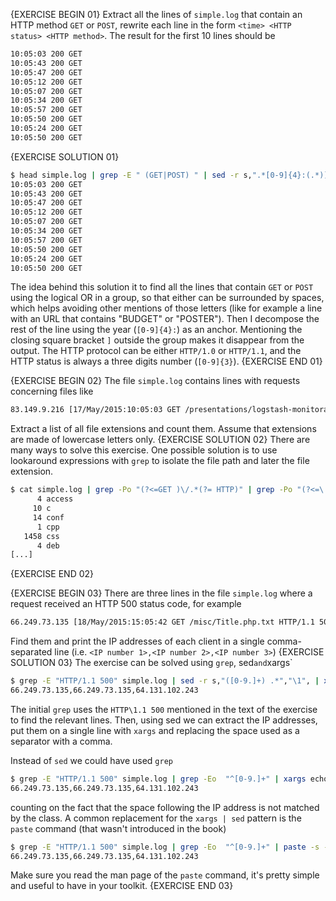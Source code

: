 {EXERCISE BEGIN 01}
Extract all the lines of `simple.log` that contain an HTTP method `GET` or `POST`, rewrite each line in the form `<time> <HTTP status> <HTTP method>`. The result for the first 10 lines should be

``` txt
10:05:03 200 GET
10:05:43 200 GET
10:05:47 200 GET
10:05:12 200 GET
10:05:07 200 GET
10:05:34 200 GET
10:05:57 200 GET
10:05:50 200 GET
10:05:24 200 GET
10:05:50 200 GET
```
{EXERCISE SOLUTION 01}
``` sh
$ head simple.log | grep -E " (GET|POST) " | sed -r s,".*[0-9]{4}:(.*)] (GET|POST).*HTTP/1.[01] ([0-9]{3}).*","\1 \3 \2",
10:05:03 200 GET
10:05:43 200 GET
10:05:47 200 GET
10:05:12 200 GET
10:05:07 200 GET
10:05:34 200 GET
10:05:57 200 GET
10:05:50 200 GET
10:05:24 200 GET
10:05:50 200 GET
```

The idea behind this solution it to find all the lines that contain `GET` or `POST` using the logical OR in a group, so that either can be surrounded by spaces, which helps avoiding other mentions of those letters (like for example a line with an URL that contains "BUDGET" or "POSTER"). Then I decompose the rest of the line using the year (`[0-9]{4}:`) as an anchor. Mentioning the closing square bracket `]` outside the group makes it disappear from the output. The HTTP protocol can be either `HTTP/1.0` or `HTTP/1.1`, and the HTTP status is always a three digits number (`[0-9]{3}`).
{EXERCISE END 01}

{EXERCISE BEGIN 02}
The file `simple.log` contains lines with requests concerning files like

``` txt
83.149.9.216 [17/May/2015:10:05:03 GET /presentations/logstash-monitorama-2013/images/kibana-search.png HTTP/1.1 200 203023 http://semicomplete.com/presentations/logstash-monitorama-2013/
```

Extract a list of all file extensions and count them. Assume that extensions are made of lowercase letters only.
{EXERCISE SOLUTION 02}
There are many ways to solve this exercise. One possible solution is to use lookaround expressions with `grep` to isolate the file path and later the file extension.

``` sh
$ cat simple.log | grep -Po "(?<=GET )\/.*(?= HTTP)" | grep -Po "(?<=\.)[a-z]+$" | sort | uniq -c
      4 access
     10 c
     14 conf
      1 cpp
   1458 css
      4 deb
[...]
```
{EXERCISE END 02}

{EXERCISE BEGIN 03}
There are three lines in the file `simple.log` where a request received an HTTP 500 status code, for example

``` txt
66.249.73.135 [18/May/2015:15:05:42 GET /misc/Title.php.txt HTTP/1.1 500 - -
```

Find them and print the IP addresses of each client in a single comma-separated line (i.e. `<IP number 1>,<IP number 2>,<IP number 3>`)
{EXERCISE SOLUTION 03}
The exercise can be solved using `grep`, sed` and `xargs`

``` sh
$ grep -E "HTTP/1.1 500" simple.log | sed -r s,"([0-9.]+) .*","\1", | xargs echo | sed s/" "/","/g
66.249.73.135,66.249.73.135,64.131.102.243
```

The initial `grep` uses the `HTTP\1.1 500` mentioned in the text of the exercise to find the relevant lines. Then, using sed we can extract the IP addresses, put them on a single line with `xargs` and replacing the space used as a separator with a comma.

Instead of `sed` we could have used `grep`
``` sh
$ grep -E "HTTP/1.1 500" simple.log | grep -Eo  "^[0-9.]+" | xargs echo | sed s/" "/","/g
66.249.73.135,66.249.73.135,64.131.102.243
```

counting on the fact that the space following the IP address is not matched by the class. A common replacement for the `xargs | sed` pattern is the `paste` command (that wasn't introduced in the book)

``` sh
$ grep -E "HTTP/1.1 500" simple.log | grep -Eo  "^[0-9.]+" | paste -s -d,
66.249.73.135,66.249.73.135,64.131.102.243
```

Make sure you read the man page of the `paste` command, it's pretty simple and useful to have in your toolkit.
{EXERCISE END 03}